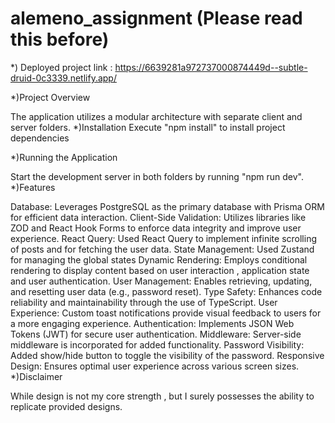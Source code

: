 # alemeno_assignment (Please read this before)

*) Deployed project link : https://6639281a972737000874449d--subtle-druid-0c3339.netlify.app/

*)Project Overview

The application utilizes a modular architecture with separate client and server folders.
*)Installation
Execute "npm install" to install project dependencies

*)Running the Application

Start the development server in both folders by running "npm run dev".
*)Features

Database: Leverages PostgreSQL as the primary database with Prisma ORM for efficient data interaction.
Client-Side Validation: Utilizes libraries like ZOD and React Hook Forms to enforce data integrity and improve user experience.
React Query: Used React Query to implement infinite scrolling of posts and for fetching the user data.
State Management: Used Zustand for managing the global states
Dynamic Rendering: Employs conditional rendering to display content based on user interaction , application state and user authentication.
User Management: Enables retrieving, updating, and resetting user data (e.g., password reset).
Type Safety: Enhances code reliability and maintainability through the use of TypeScript.
User Experience: Custom toast notifications provide visual feedback to users for a more engaging experience.
Authentication: Implements JSON Web Tokens (JWT) for secure user authentication.
Middleware: Server-side middleware is incorporated for added functionality.
Password Visibility: Added show/hide button to toggle the visibility of the password.
Responsive Design: Ensures optimal user experience across various screen sizes.
*)Disclaimer

While design is not my core strength , but I surely possesses the ability to replicate provided designs.
